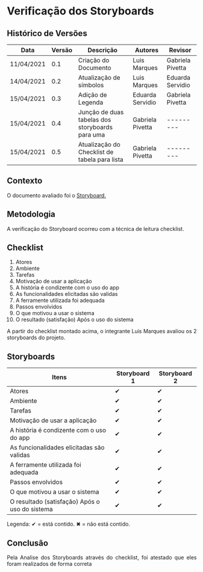 # Verificação dos Storyboards
## Histórico de Versões

| Data       | Versão | Descrição               | Autores      | Revisor          |
| ---------- | ------ | ----------------------- | ------------ | ---------------- |
| 11/04/2021 | 0.1    | Criação do Documento    | Luis Marques | Gabriela Pivetta |
| 14/04/2021 | 0.2    | Atualização de símbolos | Luis Marques | Eduarda Servidio |
| 15/04/2021 | 0.3    | Adição de Legenda       | Eduarda Servidio | Gabriela Pivetta |
| 15/04/2021 | 0.4    | Junção de duas tabelas dos storyboards para uma  | Gabriela Pivetta | --------- |
| 15/04/2021 | 0.5    | Atualização do Checklist de tabela para lista  | Gabriela Pivetta | --------- |

## Contexto

<p align="justify">O documento avaliado foi o <a href = "https://requisitos-de-software.github.io/2020.2-Meu-Gov.br/Elicitacao/storyboard/" > Storyboard. </a> </p>

## Metodologia

<p align="justify">A verificação do Storyboard ocorreu com a técnica de leitura checklist.</p>

## Checklist

1. Atores                                         
2. Ambiente                                       
3. Tarefas                                        
4. Motivação de usar a aplicação                  
5. A história é condizente com o uso do app       
6. As funcionalidades elicitadas são validas      
7. A ferramente utilizada foi adequada            
8. Passos envolvidos                             
9. O que motivou a usar o sistema                 
10. O resultado (satisfação) Após o uso do sistema 

<p align="justify"> A partir do checklist montado acima, o integrante Luis Marques avaliou os 2 storyboards do projeto. </p>

## Storyboards

| Itens                                          | Storyboard 1 | Storyboard 2 |
| ---------------------------------------------- | ------------ |------------- |
| Atores                                         | ✔            | ✔            |
| Ambiente                                       | ✔            | ✔            |
| Tarefas                                        | ✔            | ✔            |
| Motivação de usar a aplicação                  | ✔            | ✔            |
| A história é condizente com o uso do app       | ✔            | ✔            |
| As funcionalidades elicitadas são validas      | ✔            | ✔            |
| A ferramente utilizada foi adequada            | ✔            | ✔            |
| Passos envolvidos                              | ✔            | ✔            |
| O que motivou a usar o sistema                 | ✔            | ✔            |
| O resultado (satisfação) Após o uso do sistema | ✔            | ✔            |

Legenda: ✔ = está contido. ✖ = não está contido.

## Conclusão

<p align="justify"> Pela Analise dos Storyboards através do checklist, foi atestado que eles foram realizados de forma correta </p>
